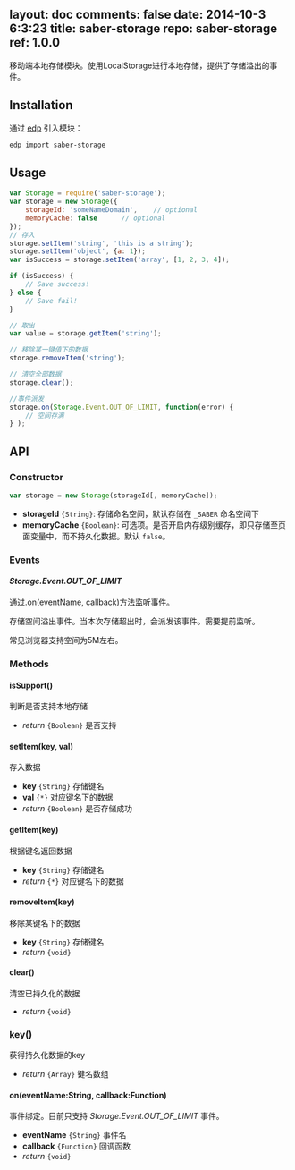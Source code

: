 layout: doc
comments: false
date: 2014-10-3 6:3:23
title: saber-storage
repo: saber-storage
ref: 1.0.0
---

移动端本地存储模块。使用LocalStorage进行本地存储，提供了存储溢出的事件。

## Installation

通过 [edp](https://github.com/ecomfe/edp) 引入模块：

```sh
edp import saber-storage
```

## Usage

```js
var Storage = require('saber-storage');
var storage = new Storage({
    storageId: 'someNameDomain',    // optional
    memoryCache: false      // optional
});
// 存入
storage.setItem('string', 'this is a string');
storage.setItem('object', {a: 1});
var isSuccess = storage.setItem('array', [1, 2, 3, 4]);

if (isSuccess) {
    // Save success!
} else {
    // Save fail!
}

// 取出
var value = storage.getItem('string');

// 移除某一键值下的数据
storage.removeItem('string');

// 清空全部数据
storage.clear();

//事件派发
storage.on(Storage.Event.OUT_OF_LIMIT, function(error) {
    // 空间存满
} );
```

## API

### Constructor

```js
var storage = new Storage(storageId[, memoryCache]);
```

* **storageId** `{String}`: 存储命名空间，默认存储在 `_SABER` 命名空间下
* **memoryCache** `{Boolean}`: 可选项。是否开启内存级别缓存，即只存储至页面变量中，而不持久化数据。默认 `false`。

### Events

#### _Storage.Event.OUT\_OF\_LIMIT_

通过.on(eventName, callback)方法监听事件。

存储空间溢出事件。当本次存储超出时，会派发该事件。需要提前监听。

常见浏览器支持空间为5M左右。

### Methods

#### isSupport()

判断是否支持本地存储

* _return_ `{Boolean}` 是否支持


#### setItem(key, val)

存入数据

* **key** `{String}` 存储键名
* **val** `{*}` 对应键名下的数据
* _return_ `{Boolean}` 是否存储成功

#### getItem(key)

根据键名返回数据

* **key** `{String}` 存储键名
* _return_ `{*}` 对应键名下的数据


#### removeItem(key)

移除某键名下的数据

* **key** `{String}` 存储键名
* _return_ `{void}`

#### clear()

清空已持久化的数据

* _return_ `{void}`
 
### key()

获得持久化数据的key

* _return_ `{Array}` 键名数组

#### on(eventName:String, callback:Function)

事件绑定。目前只支持 _Storage.Event.OUT\_OF\_LIMIT_ 事件。

* **eventName** `{String}` 事件名 
* **callback** `{Function}` 回调函数
* _return_ `{void}`